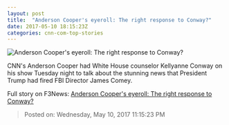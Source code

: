 ```yaml
---
layout: post
title:  "Anderson Cooper's eyeroll: The right response to Conway?"
date: 2017-05-10 18:15:23Z
categories: cnn-com-top-stories
---
```


![Anderson Cooper's eyeroll: The right response to Conway?](http://i2.cdn.cnn.com/cnnnext/dam/assets/170509205444-cooper-conway-5-9-super-tease.jpg)

CNN's Anderson Cooper had White House counselor Kellyanne Conway on his show Tuesday night to talk about the stunning news that President Trump had fired FBI Director James Comey.


Full story on F3News: [Anderson Cooper's eyeroll: The right response to Conway?](http://www.f3nws.com/n/dkEtZ)

> Posted on: Wednesday, May 10, 2017 11:15:23 PM
